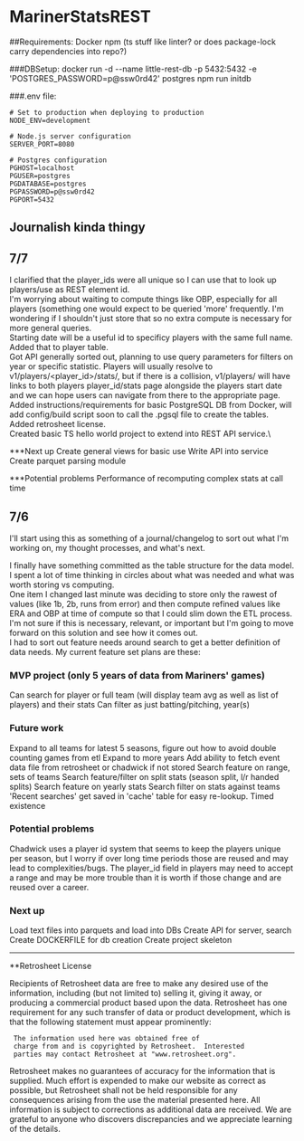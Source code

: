 # MarinerStatsREST

##Requirements:
Docker
npm
(ts stuff like linter? or does package-lock carry dependencies into repo?)

###DBSetup:
docker run -d --name little-rest-db -p 5432:5432 -e 'POSTGRES_PASSWORD=p@ssw0rd42' postgres
npm run initdb

###.env file:

    # Set to production when deploying to production
    NODE_ENV=development
    
    # Node.js server configuration
    SERVER_PORT=8080
    
    # Postgres configuration
    PGHOST=localhost
    PGUSER=postgres
    PGDATABASE=postgres
    PGPASSWORD=p@ssw0rd42
    PGPORT=5432

## Journalish kinda thingy

## 7/7
I clarified that the player_ids were all unique so I can use that to look up players/use as REST element id.\
I'm worrying about waiting to compute things like OBP, especially for all players (something one would expect to be queried 'more' frequently.  I'm wondering if I shouldn't just store that so no extra compute is necessary for more general queries.\
Starting date will be a useful id to specificy players with the same full name.  Added that to player table.\
Got API generally sorted out, planning to use query parameters for filters on year or specific statistic.  Players will usually resolve to v1/players/<player_id>/stats/, but if there is a collision, v1/players/ will have links to both players player_id/stats page alongside the players start date and we can hope users can navigate from there to the appropriate page.\
Added instructions/requirements for basic PostgreSQL DB from Docker, will add config/build script soon to call the .pgsql file to create the tables.\
Added retrosheet license.\
Created basic TS hello world project to extend into REST API service.\

***Next up
Create general views for basic use
Write API into service
Create parquet parsing module

***Potential problems
Performance of recomputing complex stats at call time


## 7/6 
I'll start using this as something of a journal/changelog to sort out what I'm working on, my thought processes, and what's next.  

I finally have something committed as the table structure for the data model.  I spent a lot of time thinking in circles about what was needed and what was worth storing vs computing. \
One item I changed last minute was deciding to store only the rawest of values (like 1b, 2b, runs from error) and then compute refined values like ERA and OBP at time of compute so that I could slim down the ETL process.  I'm not sure if this is necessary, relevant, or important but I'm going to move forward on this solution and see how it comes out. \
I had to sort out feature needs around search to get a better definition of data needs.  My current feature set plans are these:

### MVP project (only 5 years of data from Mariners' games)
Can search for player or full team (will display team avg as well as list of players) and their stats
Can filter as just batting/pitching, year(s)

### Future work
Expand to all teams for latest 5 seasons, figure out how to avoid double counting games from etl
Expand to more years
Add ability to fetch event data file from retrosheet or chadwick if not stored
Search feature on range, sets of teams
Search feature/filter on split stats (season split, l/r handed splits)
Search feature on yearly stats
Search filter on stats against teams
'Recent searches' get saved in 'cache' table for easy re-lookup.  Timed existence

### Potential problems
Chadwick uses a player id system that seems to keep the players unique per season, but I worry if over long time periods those are reused and may lead to complexities/bugs.  The player_id field in players may need to accept a range and may be more trouble than it is worth if those change and are reused over a career.

### Next up
Load text files into parquets and load into DBs
Create API for server, search
Create DOCKERFILE for db creation
Create project skeleton



***********
**Retrosheet License

Recipients of Retrosheet data are free to make any desired use of
the information, including (but not limited to) selling it,
giving it away, or producing a commercial product based upon the
data.  Retrosheet has one requirement for any such transfer of
data or product development, which is that the following
statement must appear prominently:

     The information used here was obtained free of
     charge from and is copyrighted by Retrosheet.  Interested
     parties may contact Retrosheet at "www.retrosheet.org".

Retrosheet makes no guarantees of accuracy for the information 
that is supplied. Much effort is expended to make our website 
as correct as possible, but Retrosheet shall not be held 
responsible for any consequences arising from the use the 
material presented here. All information is subject to corrections 
as additional data are received. We are grateful to anyone who
discovers discrepancies and we appreciate learning of the details. 
